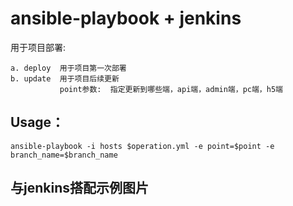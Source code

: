 # ansible-playbook + jenkins 
用于项目部署: 
```
a. deploy  用于项目第一次部署 
b. update  用于项目后续更新 
           point参数:  指定更新到哪些端，api端，admin端，pc端，h5端
```


## Usage：
```
ansible-playbook -i hosts $operation.yml -e point=$point -e branch_name=$branch_name
```



## 与jenkins搭配示例图片
